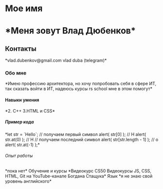 <h1> Мое имя <h1>
*Меня зовут Влад Дюбенков*
<h2> Контакты </h2>
*vlad.dubenkov@gmail.com
vlad duba (telegram)*
<h3> Обо мне </h3>
*Имею профессию архитектора, но хочу попробовать себя в сфере ИТ, так сказать войти в ИТ, надеюсь курсы rs school мне в этом помогут*
<h4> Навыки умения </h4>
*2. С++
3.HTML и CSS*
<h5> Пример кода </h5>
*let str = `Hello`;
// получаем первый символ
alert( str[0] ); // H
alert( str.at(0) ); // H
// получаем последний символ
alert( str[str.length - 1] ); // o
alert( str.at(-1) );*
<h6> Опыт рабoты </h6>
*пока нет*
<h7> Обучение и курсы </h7>
*Видеокурс CS50
Видеокурсы JS, CSS, HTML, Git на YouTube-канале Бoгдана Стащука*
<h8> Язык </h8>
*я не знаю свой уровень английского*
